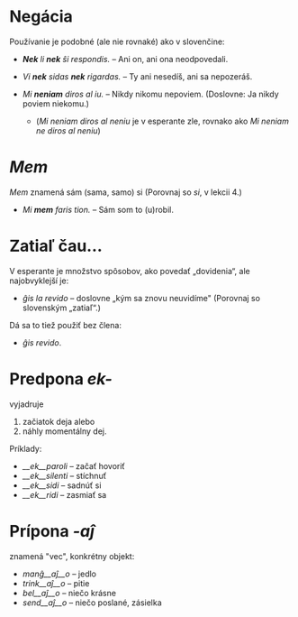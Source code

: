 # Negácia

Používanie je podobné (ale nie rovnaké) ako v slovenčine:


- *__Nek__ li __nek__ ŝi respondis.*   – Ani on, ani ona neodpovedali.
- *Vi __nek__ sidas __nek__ rigardas.* – Ty ani nesedíš, ani sa nepozeráš.

- *Mi __neniam__ diros al iu.* – Nikdy nikomu nepoviem. (Doslovne: Ja nikdy poviem niekomu.) 
    - (*Mi neniam diros al neniu* je v esperante zle, rovnako ako *Mi neniam ne diros al neniu*)


# *Mem*

*Mem* znamená sám (sama, samo) si (Porovnaj so *si*, v lekcii 4.)

- *Mi __mem__ faris tion.*  – Sám som to (u)robil.

# Zatiaľ čau…

V esperante je množstvo spôsobov, ako povedať „dovidenia“, ale najobvyklejší je:

- *ĝis la revido* – doslovne „kým sa znovu neuvidíme" (Porovnaj so slovenským „zatiaľ“.)

Dá sa to tiež použiť bez člena:

- *ĝis revido*.


# Predpona *ek-*

vyjadruje

1. začiatok deja alebo
2. náhly momentálny dej.

Príklady:

- *__ek__paroli*  – začať hovoriť
- *__ek__silenti* – stíchnuť 
- *__ek__sidi*    – sadnúť si
- *__ek__ridi*    – zasmiať sa
 

# Prípona *-aĵ*

znamená "vec", konkrétny objekt:

- *manĝ__aĵ__o*  – jedlo
- *trink__aĵ__o* – pitie
- *bel__aĵ__o*   – niečo krásne
- *send__aĵ__o*  – niečo poslané, zásielka
 
